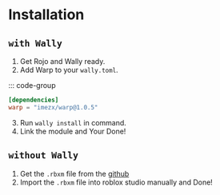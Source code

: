 # Installation

## `with Wally`

1. Get Rojo and Wally ready.
2. Add Warp to your `wally.toml`.

::: code-group
```toml [wally.toml]
[dependencies]
warp = "imezx/warp@1.0.5"
```

3. Run `wally install` in command.
4. Link the module and Your Done!

## `without Wally`

1. Get the `.rbxm` file from the [github](https://github.com/imezx/Warp)
2. Import the `.rbxm` file into roblox studio manually and Done!